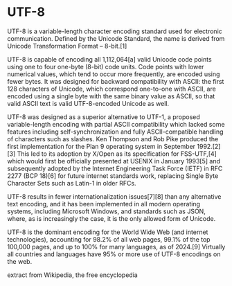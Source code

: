 # UTF-8

UTF-8 is a variable-length character encoding standard used for electronic communication. Defined by the Unicode Standard, the name is derived from Unicode Transformation Format – 8-bit.[1]

UTF-8 is capable of encoding all 1,112,064[a] valid Unicode code points using one to four one-byte (8-bit) code units. Code points with lower numerical values, which tend to occur more frequently, are encoded using fewer bytes. It was designed for backward compatibility with ASCII: the first 128 characters of Unicode, which correspond one-to-one with ASCII, are encoded using a single byte with the same binary value as ASCII, so that valid ASCII text is valid UTF-8-encoded Unicode as well.

UTF-8 was designed as a superior alternative to UTF-1, a proposed variable-length encoding with partial ASCII compatibility which lacked some features including self-synchronization and fully ASCII-compatible handling of characters such as slashes. Ken Thompson and Rob Pike produced the first implementation for the Plan 9 operating system in September 1992.[2][3] This led to its adoption by X/Open as its specification for FSS-UTF,[4] which would first be officially presented at USENIX in January 1993[5] and subsequently adopted by the Internet Engineering Task Force (IETF) in RFC 2277 (BCP 18)[6] for future internet standards work, replacing Single Byte Character Sets such as Latin-1 in older RFCs.

UTF-8 results in fewer internationalization issues[7][8] than any alternative text encoding, and it has been implemented in all modern operating systems, including Microsoft Windows, and standards such as JSON, where, as is increasingly the case, it is the only allowed form of Unicode.

UTF-8 is the dominant encoding for the World Wide Web (and internet technologies), accounting for 98.2% of all web pages, 99.1% of the top 100,000 pages, and up to 100% for many languages, as of 2024.[9] Virtually all countries and languages have 95% or more use of UTF-8 encodings on the web.



extract from Wikipedia, the free encyclopedia
